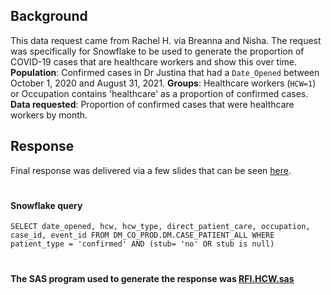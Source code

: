 ## Background 
This data request came from Rachel H. via Breanna and Nisha. The request was specifically for Snowflake to be used to generate the proportion of COVID-19 cases that are healthcare workers and show this over time. **Population**:  Confirmed cases in Dr Justina that had a `Date_Opened` between October 1, 2020 and August 31, 2021. **Groups**: Healthcare workers (`HCW=1`) or Occupation contains 'healthcare' as a proportion of confirmed cases. **Data requested**: Proportion of confirmed cases that were healthcare workers by month. 

## Response
Final response was delivered via a few slides that can be seen [here](https://docs.google.com/presentation/d/1JiUm_GukAfzZLlpAABx0JAVU9GNQR_MyNJMTOy-enxA/edit?usp=sharing).
#
#### Snowflake query
`SELECT date_opened, hcw, hcw_type, direct_patient_care, occupation, case_id, event_id FROM DM_CO_PROD.DM.CASE_PATIENT_ALL WHERE patient_type = 'confirmed' AND (stub= 'no' OR stub is null)`
#
#### The SAS program used to generate the response was [RFI.HCW.sas](RFI.HCW.sas)

